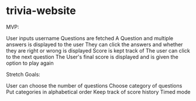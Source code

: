 # trivia-website


MVP:

User inputs username
Questions are fetched
A Question and multiple answers is displayed to the user
They can click the answers and whether they are right or wrong is displayed 
Score is kept track of 
The user can click to the next question
The User's final score is displayed and is given the option to play again

Stretch Goals:

User can choose the number of questions
Choose category of questions
Put categories in alphabetical order
Keep track of score history
Timed mode
